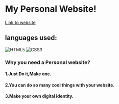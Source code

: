 # My Personal Website!
<a href="https://aadithyancodes.vercel.app">Link to website</a>

## languages used:

![HTML5](https://img.shields.io/badge/html5-%23E34F26.svg?style=flat&logo=html5&logoColor=white) ![CSS3](https://img.shields.io/badge/css3-%231572B6.svg?style=flat&logo=css3&logoColor=white)

### Why you need a Personal website?

#### 1.Just Do it,Make one.
#### 2.You can do so many cool things with your website.
#### 3.Make your own digital identity.
